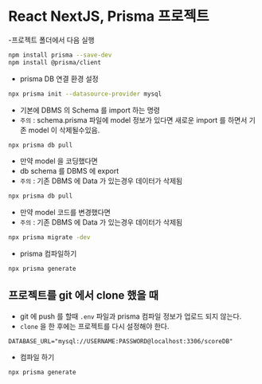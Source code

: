 # React NextJS, Prisma 프로젝트

-프로젝트 폴더에서 다음 실행

```bash
npm install prisma --save-dev
npm install @prisma/client
```

- prisma DB 연결 환경 설정

```bash
npx prisma init --datasource-provider mysql
```

- 기본에 DBMS 의 Schema 를 import 하는 명령
- `주의` : schema.prisma 파일에 model 정보가 있다면 새로운 import 를 하면서 기존 model 이 삭제될수있음.

```bash
npx prisma db pull
```

- 만약 model 을 코딩했다면
- db schema 를 DBMS 에 export
- `주의` : 기존 DBMS 에 Data 가 있는경우 데이터가 삭제됨

```bash
npx prisma db pull
```

- 만약 model 코드를 변경했다면
- `주의` : 기존 DBMS 에 Data 가 있는경우 데이터가 삭제됨

```bash
npx prisma migrate -dev
```

- prisma 컴파일하기

```bash
npx prisma generate
```

## 프로젝트를 git 에서 clone 했을 때

- git 에 push 를 할때 `.env` 파일과 prisma 컴파일 정보가 업로드 되지 않는다.
- `clone` 을 한 후에는 프로젝트를 다시 설정해야 한다.

```.env
DATABASE_URL="mysql://USERNAME:PASSWORD@localhost:3306/scoreDB"
```

- 컴파일 하기

```bash
npx prisma generate
```
